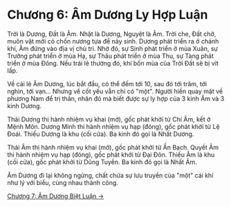 # Chương 6: Âm Dương Ly Hợp Luận

Trời là Dương, Đất là Âm. Nhật là Dương, Nguyệt là Âm. Trời che, Đất chở, muôn
vật mới có chốn nương tựa để nảy sinh. Dương phát triển ra ở chánh khí, Âm đứng
vào địa vị chủ trì. Nhờ đó, sự Sinh phát triển ở mùa Xuân, sự Trưởng phát triển
ở mùa Hạ, sự Thâu phát triển ở mùa Thu, sự Tàng phát triển ở mùa Đông. Nếu trái
lẽ thường đó, khí bốn mùa của Trời Đất sẽ bị vít lấp.

Về cái lẽ Âm Dương, lúc bắt đầu, có thể đếm tới 10, sau đó tới trăm, tới nghìn,
tới vạn... Nhưng về cốt yếu vẫn chỉ có "một". Người hiền quay mặt về phương Nam
để trị thân, nhân đó mà biết được sự ly hợp của 3 kinh Âm và 3 kinh Dương.

Thái Dương thi hành nhiệm vụ khai (mở), gốc phát khởi từ Chí Âm, kết ở Mệnh Môn.
Dương Minh thi hành nhiệm vụ hạp (đóng), gốc phát khởi từ Lệ Đoái. Thiếu Dương là
khu (cối cửa). Ba kinh đó gọi là Nhất Dương.

Thái Âm thi hành nhiệm vụ khai (mở), gốc phát khởi từ Ấn Bạch. Quyết Âm thi hành
nhiệm vụ hạp (đóng), gốc phát khởi từ Đại Đôn. Thiếu Âm là khu (cối cửa), gốc
phát khởi từ Dũng Tuyền. Ba kinh đó gọi là Nhất Âm.

Âm Dương đi lại không ngừng, chất chứa sự lưu truyền của "một" cái khí như lý
với biểu, cùng nhau thành công.

[Chương 7: Âm Dương Biệt Luận &rarr;](https://github.com/semiarthanoian/sach-y-dich/blob/master/contents/07-am-duong-biet-luan.md)
